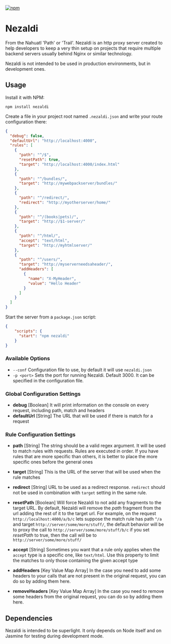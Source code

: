 [![npm](https://img.shields.io/npm/v/nezaldi.svg)]()

Nezaldi
=======

From the Nahuatl 'Path' or 'Trail'. Nezaldi is an http proxy server created to help developers to keep a very thin
setup on projects that require multiple backend servers usually behind Nginx or similar technology.  

Nezaldi is not intended to be used in production environments, but in development ones.

## Usage

Install it with NPM:

    npm install nezaldi
    
Create a file in your project root named `.nezaldi.json` and write your route configuration there:

```json
{
  "debug": false,
  "defaultUrl": "http://localhost:4000",
  "rules": [
    {
      "path": "^/$",
      "resetPath": true,
      "target": "http://localhost:4000/index.html"
    },
    {
      "path": "^/bundles/",
      "target": "http://mywebpackserver/bundles/"
    },
    {
      "path": "^/redirect/",
      "redirect": "http://myotherserver/home/"
    },
    {
      "path": "^/(books|pets)/",
      "target": "http://$1-server/"
    },
    {
      "path": "^/html/",
      "accept": "text/html",
      "target": "http://myhtmlserver/"
    },
    {
      "path": "^/users/",
      "target": "http://myserverneedsaheader/",
      "addHeaders": [
        {
          "name": "X-MyHeader",
          "value": "Hello Header"
        }
      ]
    }
  ]
}
```

Start the server from a `package.json` script:

```json
{
    "scripts": {
      "start": "npm nezaldi"
    }
}
```
    
### Available Options

* `--conf` Configuration file to use, by default it will use `nezaldi.json`
* `-p <port>` Sets the port for running Nezaldi. Default 3000. It can be specified in the configuration file.

### Global Configuration Settings

* **debug** [Boolean] It will print information on the console on every request, including path, match and headers
* **defaultUrl** [String] The URL that will be used if there is match for a request

### Rule Configuration Settings

* **path** [String] The string should be a valid regex argument. It will be used to match rules with requests.
Rules are executed in order. If you have rules that are more specific than others, it is better to place the more
specific ones before the general ones

* **target** [String] This is the URL of the server that will be used when the rule matches

* **redirect** [String] URL to be used as a redirect response. 
`redirect` should not be used in combination with `target` setting in the same rule.

* **resetPath** [Boolean] Will force Nezaldi to not add any fragments to the target URL.
By default, Nezaldi will remove the *path* fragment from the url adding the rest of it to the
target url. For example, on the request `http://localhost:4000/a/b/c` lets suppose the match rule has path `^/a` and 
target `http://server/some/more/stuff/`, the default behavior will be to proxy the call to `http://server/some/more/stuff/b/c`
if you set *resetPath* to true, then the call will be to `http://server/some/more/stuff/`

* **accept** [String] Sometimes you want that a rule only applies when the `accept` type is a specific one, like `text/html`.
Use this property to limit the matches to only those containing the given accept type

* **addHeaders** [Key Value Map Array] In the case you need to add some headers to your calls that are not present
in the original request, you can do so by adding them here.

* **removeHeaders** [Key Value Map Array] In the case you need to remove some headers from the original request, 
you can do so by adding them here.

## Dependencies

Nezaldi is intended to be superlight. It only depends on Node itself and on Jasmine for testing during development mode.